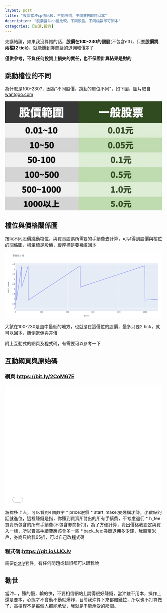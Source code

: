 ```yaml
---
layout: post
title: "股票當沖cp值比較，不同股價，不同檔數即可回本"
description: "股票當沖cp值比較，不同股價，不同檔數即可回本"
categories: [生活,投資]
---
```


先講結論，如果我沒算錯的話，**股價在100-230的個股**(不包含etf)，只要**股價跳兩檔(2 tick)**，就能賺到券商給的退佣和價差了

**僅供參考，不負任何投資上損失的責任，也不保證計算結果是對的**

<!--more-->
## 跳動檔位的不同
為什麼是100-230?，因為"不同股價，跳動的單位不同"，如下圖，圖片取自[wantgoo.com](https://m.wantgoo.com/Blog/Article/Content?BlogName=203664&ArticleID=59)

![01](/attachments/2020-07-02-day-trade-tick-compair/01.jpg)

## 檔位與價格關係圖
按照不同股價跳動檔位，與買賣股票所需要的手續費去計算，可以得到股價與檔位的關係圖，橫坐標是股價，縱座標是要幾檔回本

![02](/attachments/2020-07-02-day-trade-tick-compair/02.png)

大該在100-230是圖中最低的地方，也就是在這價位的股價，最多只要2 tick，就可以回本，賺倒退佣與差價

附上互動式的網頁及程式碼，有需要可以參考一下

## 互動網頁與原始碼
### 網頁:<https://bit.ly/2CoM67E>
<iframe
        frameborder="no"  
        style="width:100%; max-width:700px; height:400px; margin:0 auto; overflow:hidden; display:block;"
        src="/attachments/2020-07-02-day-trade-tick-compair/site.html">
      </iframe>
游標移上去，可以看到4個數字
* price:股價
* start_make:要幾檔才賺，小數點的話就進位，這裡賺錢是指，你賺到買賣所付出的所有手續費，不考慮退佣
* h_fee:買賣所包含的所有手續費(不包含券商折扣)，為了方便計算，賣出價格我設定與買入一樣，所以賣高手續費應該會多一些
* back_fee:券商退佣多少錢，我超奈米戶，券商只給我65折，可以自己改程式碼

### 程式碼:<https://git.io/JJOJv>
需要[plotly](https://plotly.com/python/)套件，有任何問題或錯誤都可以跟我說

## 勸世
當沖...，賺的慢，輸的快，不要相信網站上說得很好賺錢，當沖雖不用本，操作上還是要本，心態才不會動不動就爆炸，目前我沖算下來都賠錢拉，所以也不打算做了，高槓桿不是每個人都能承受，我就是不能承受的那個。
